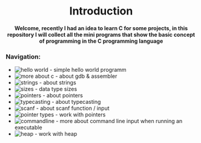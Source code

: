 <h1 align="center">Introduction</h1>

<h4 align="center">Welcome, recently I had an idea to learn C for some projects, in this repository I will collect all the mini programs that show the basic concept of programming in the C programming language</h4>

### Navigation:

+ ![hello world](https://github.com/hellcard/C-guide/tree/main/hello-world) - simple hello world programm
+ ![more about c](https://github.com/hellcard/C-guide/tree/main/more-about-c) - about gdb & assembler
+ ![strings](https://github.com/hellcard/C-guide/blob/main/strings) - about strings
+ ![sizes](https://github.com/hellcard/C-guide/tree/main/sizes) - data type sizes
+ ![pointers](https://github.com/hellcard/C-guide/tree/main/pointers) - about pointers
+ ![typecasting](https://github.com/hellcard/C-guide/tree/main/typecasting) - about typecasting
+ ![scanf](https://github.com/hellcard/C-guide/tree/main/scanf) - about scanf function / input
+ ![pointer types](https://github.com/hellcard/C-guide/tree/main/pointer-types) - work with pointers
+ ![commandline](https://github.com/hellcard/C-guide/tree/main/commandline) - more about command line input when running an executable
+ ![heap](https://github.com/hellcard/C-guide/tree/main/heap) - work with heap

